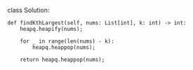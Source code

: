 
class Solution:

    def findKthLargest(self, nums: List[int], k: int) -> int:
        heapq.heapify(nums);
        
        for _ in range(len(nums) - k):
            heapq.heappop(nums);
            
        return heapq.heappop(nums);

